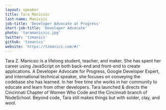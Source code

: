 ```yaml
---
layout: speaker
title: Tara Manicsic
last-name: Manicsic
job-title: 'Developer Advocate at Progress'
short-job-title: 'Developer Advocate'
photo: 'taramanicsic.jpg'
twitter: 'tzmanics'
github: 'tzmanics'
website: 'https://tzmanics.com/#/'
---
```


Tara Z. Manicsic is a lifelong student, teacher, and maker. She has spent her career using JavaScript on both back-end and front-end to create applications. A Developer Advocate for Progress, Google Developer Expert, and international technical speaker, she focuses on conveying the codebase she has learned. In her free time she works in her community to educate and learn from other developers. Tara launched & directs the Cincinnati Chapter of Women Who Code and the Cincinnati branch of NodeSchool. Beyond code, Tara still makes things but with solder, clay, and wool.

